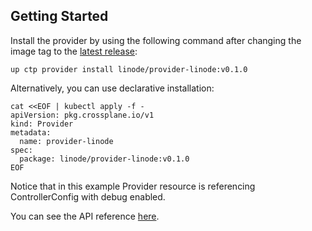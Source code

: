 ## Getting Started

Install the provider by using the following command after changing the image tag
to the [latest release](https://marketplace.upbound.io/providers/linode/provider-linode):
```
up ctp provider install linode/provider-linode:v0.1.0
```

Alternatively, you can use declarative installation:
```
cat <<EOF | kubectl apply -f -
apiVersion: pkg.crossplane.io/v1
kind: Provider
metadata:
  name: provider-linode
spec:
  package: linode/provider-linode:v0.1.0
EOF
```

Notice that in this example Provider resource is referencing ControllerConfig with debug enabled.

You can see the API reference [here](https://doc.crds.dev/github.com/linode/provider-linode).
